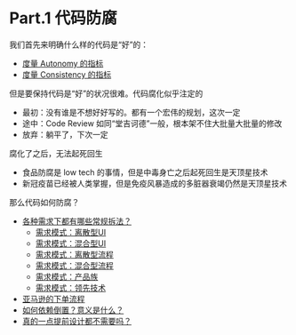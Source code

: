 # Part.1 代码防腐

我们首先来明确什么样的代码是“好”的：

* [度量 Autonomy 的指标](./AutonomyMetrics.md)
* [度量 Consistency 的指标](./ConsistencyMetrics.md)

但是要保持代码是“好”的状况很难。代码腐化似乎注定的

* 最初：没有谁是不想好好写的。都有一个宏伟的规划，这次一定
* 途中：Code Review 如同“堂吉诃德”一般，根本架不住大批量大批量的修改
* 放弃：躺平了，下次一定

腐化了之后，无法起死回生

* 食品防腐是 low tech 的事情，但是中毒身亡之后起死回生是天顶星技术
* 新冠疫苗已经被人类掌握，但是免疫风暴造成的多脏器衰竭仍然是天顶星技术

那么代码如何防腐？

* [各种需求下都有哪些常规拆法？](./Integration/README.md)
    * [需求模式：离散型UI](./Integration/DiscreteUI/README.md)
    * [需求模式：混合型UI](./Integration/MixedUI/README.md)
    * [需求模式：离散型流程](./Integration/DiscreteProcess/README.md)
    * [需求模式：混合型流程](./Integration/MixedProcess/README.md)
    * [需求模式：产品族](./Integration/ProductFamily/README.md)
    * [需求模式：领先技术](./Integration/Library/README.md)
* [亚马逊的下单流程](./Integration/AmazonExample/README.md)
* [如何依赖倒置？意义是什么？](./DependencyInversion/README.md)
* [真的一点提前设计都不需要吗？](./Consensus.md)
